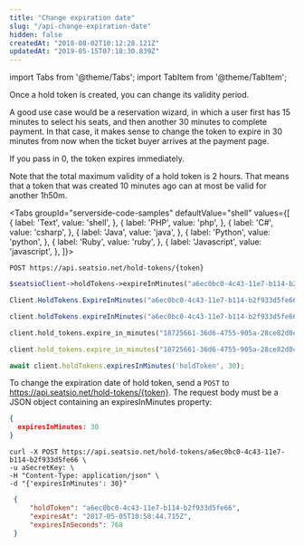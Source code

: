 ```yaml
---
title: "Change expiration date"
slug: "/api-change-expiration-date"
hidden: false
createdAt: "2018-08-02T10:12:28.121Z"
updatedAt: "2019-05-15T07:18:30.839Z"
---
```


import Tabs from '@theme/Tabs';
import TabItem from '@theme/TabItem';

Once a hold token is created, you can change its validity period. 

A good use case would be a reservation wizard, in which a user first has 15 minutes to select his seats, and then another 30 minutes to complete payment. In that case, it makes sense to change the token to expire in 30 minutes from now when the ticket buyer arrives at the payment page. 

If you pass in 0, the token expires immediately.

Note that the total maximum validity of a hold token is 2 hours. That means that a token that was created 10 minutes ago can at most be valid for another 1h50m.




<Tabs 
  groupId="serverside-code-samples"
  defaultValue="shell"
  values={[
{ label: 'Text', value: 'shell', },
{ label: 'PHP', value: 'php', },
{ label: 'C#', value: 'csharp', },
{ label: 'Java', value: 'java', },
{ label: 'Python', value: 'python', },
{ label: 'Ruby', value: 'ruby', },
{ label: 'Javascript', value: 'javascript', },
]}>
<TabItem value='shell'>

```shell
POST https://api.seatsio.net/hold-tokens/{token}
```

</TabItem>
<TabItem value='php'>

```php
$seatsioClient->holdTokens->expireInMinutes("a6ec0bc0-4c43-11e7-b114-b2f933d5fe66", 30);
```

</TabItem>
<TabItem value='csharp'>

```csharp
Client.HoldTokens.ExpireInMinutes("a6ec0bc0-4c43-11e7-b114-b2f933d5fe66", 30);
```

</TabItem>
<TabItem value='java'>

```java
client.holdTokens.expireInMinutes("a6ec0bc0-4c43-11e7-b114-b2f933d5fe66", 30);
```

</TabItem>
<TabItem value='python'>

```python
client.hold_tokens.expire_in_minutes("18725661-36d6-4755-905a-28ce82d0c2d5", 30)
```

</TabItem>
<TabItem value='ruby'>

```ruby
client.hold_tokens.expire_in_minutes("18725661-36d6-4755-905a-28ce82d0c2d5", 30)

```

</TabItem>
<TabItem value='javascript'>

```javascript
await client.holdTokens.expiresInMinutes('holdToken', 30);
```

</TabItem>
</Tabs>




To change the expiration date of hold token, send a `POST` to https://api.seatsio.net/hold-tokens/{token}. The request body must be a JSON object containing an expiresInMinutes property:

```json
{
  expiresInMinutes: 30
}
```



```shell
curl -X POST https://api.seatsio.net/hold-tokens/a6ec0bc0-4c43-11e7-b114-b2f933d5fe66 \
-u aSecretKey: \
-H "Content-Type: application/json" \
-d "{'expiresInMinutes': 30}"
```



```json
 {    
     "holdToken": "a6ec0bc0-4c43-11e7-b114-b2f933d5fe66",
     "expiresAt": "2017-05-05T10:58:44.715Z",
     "expiresInSeconds": 768
 }
```

